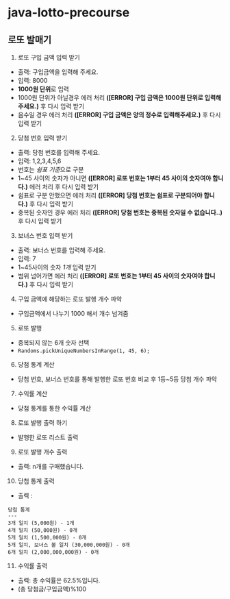 # java-lotto-precourse

## 로또 발매기

1. 로또 구입 금액 입력 받기
- 출력: 구입금액을 입력해 주세요.
- 입력: 8000
- **1000원 단위**로 입력 
- 1000원 단위가 아닐경우 에러 처리 **([ERROR] 구입 금액은 1000원 단위로 입력해주세요.)** 후 다시 입력 받기
- 음수일 경우 에러 처리 **([ERROR] 구입 금액은 양의 정수로 입력해주세요.)** 후 다시 입력 받기

2. 당첨 번호 입력 받기
- 출력: 당첨 번호를 입력해 주세요.
- 입력: 1,2,3,4,5,6
- 번호는 *쉼표 기준*으로 구분
- 1~45 사이의 숫자가 아니면 **([ERROR] 로또 번호는 1부터 45 사이의 숫자여야 합니다.)** 에러 처리 후 다시 입력 받기
- 쉼표로 구분 안했으면 에러 처리 **([ERROR] 당첨 번호는 쉼표로 구분되어야 합니다.)** 후 다시 입력 받기
- 중복된 숫자인 경우 에러 처리 **([ERROR] 당첨 번호는 중복된 숫자일 수 없습니다..)** 후 다시 입력 받기

3. 보너스 번호 입력 받기
- 출력: 보너스 번호를 입력해 주세요.
- 입력: 7
- 1~45사이의 숫자 *1개* 입력 받기
- 범위 넘어가면 에러 처리 **([ERROR] 로또 번호는 1부터 45 사이의 숫자여야 합니다.)** 후 다시 입력 받기

4. 구입 금액에 해당하는 로또 발행 개수 파악
- 구입금액에서 나누기 1000 해서 개수 넘겨줌

5. 로또 발행
- 중복되지 않는 6개 숫자 선택
- `Randoms.pickUniqueNumbersInRange(1, 45, 6);`

6. 당첨 통계 계산
- 당첨 번호, 보너스 번호를 통해 발행한 로또 번호 비교 후 1등~5등 당첨 개수 파악

7. 수익률 계산
 - 당첨 통계를 통한 수익률 계산

8. 로또 발행 출력 하기
- 발행한 로또 리스트 출력

9. 로또 발행 개수 출력
- 출력: n개를 구매했습니다.

10. 당첨 통계 출력
- 출력 : 
~~~
당첨 통계
---
3개 일치 (5,000원) - 1개
4개 일치 (50,000원) - 0개
5개 일치 (1,500,000원) - 0개
5개 일치, 보너스 볼 일치 (30,000,000원) - 0개
6개 일치 (2,000,000,000원) - 0개
~~~

11. 수익률 출력
- 출력: 총 수익률은 62.5%입니다.
- (총 당첨금/구입금액)%100